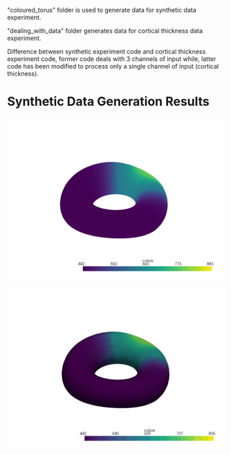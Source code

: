 "coloured_torus" folder is used to generate data for synthetic data experiment.

"dealing_with_data" folder generates data for cortical thickness data experiment.

Difference between synthetic experiment code and cortical thickness experiment code,
former code deals with 3 channels of input while, latter code has been modified to 
process only a single channel of input (cortical thickness).

# Synthetic Data Generation Results

<p align="left">
  <img src="Gaussian_spot_experiment/IE_synthetic_data_work/Explaining_Shape_Variability-master/src/DeepLearning/compute_canada/guided_vae/animations/spot(ground_truth).gif" alt="Ground Truth" width="500"/>
</p>

<p align="right">
  <img src="Gaussian_spot_experiment/IE_synthetic_data_work/Explaining_Shape_Variability-master/src/DeepLearning/compute_canada/guided_vae/animations/spot(generated_via_Z).gif" alt="Generated Data (varying Z from 0 to 1 accounts one round trip for spot)" width="500"/>
</p>
